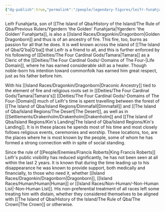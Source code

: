 ```yaml
---
{"dg-publish":true,"permalink":"/people/legendary-figures/leifr-funahjarta/"}
---
```



Leifr Funahjarta, son of [[The Island of Qba/History of the Island/The Rule of Qba/Previous Rulers/Ygerdern 'the Golden' Funahjarta\|Ygerdern 'the Golden' Funahjarta]], is also a [[Island Races/Dragonkin/Dragonborn\|Golden Dragonborn]] and thus is of an ancestry of fire. This fire, too, burns as passion for all that he does. It is well known across the island of [[The Island of Qba/Q'ba\|Q'ba]] that Leifr is a friend to all, and this is further enforced by his following of [[Deities/The Four Cardinal Gods/Tamara\|Tamara]] as a Cleric of the [[Deities/The Four Cardinal Gods/-Domains of The Four-\|Life Domain]], where he has earned considerable skill as a healer. Though noble-born his intention toward commonfolk has earned him great respect, just as his father before him. 

With his [[Island Races/Dragonkin/Dragonborn\|Draconic Ancestry]] tied to the element of fire and religious roots set in [[Deities/The Four Cardinal Gods/Tamara\|Tamara's]] [[Deities/The Four Cardinal Gods/-Domains of The Four-\|Domain]] much of Leifr's time is spent travelling between the forest of [[The Island of Qba/Island Regions/Dimmafall\|Dimmafall]] and [[The Island of Qba/Island Regions/The Desert\|The Desert]], as well as in [[Settlements/Drakenholm/Drakenholm\|Drakenholm]] and [[The Island of Qba/Island Regions/Kin's Landing\|The Island of Qba/Island Regions/Kin's Landing]]. It is in these places he spends most of his time and most closely follows religious events, ceremonies and worship. These locations, too, are the places where he is most known by the people, some of whom he has formed a strong connection with in spite of social standing. 

Since the rule of [[People/Enemies/Francis Roberts\|King Francis Roberts]] Leifr's public visibility has reduced significantly, he has not been seen at all within the last 2 years. It is known that during the time leading up to his disappearance he was known to provide support, both medically and financially, to those who need it, whether [[Island Races/Dragonkin/Dragonborn\|Dragonborn]], [[Island Races/Human/Human\|Human]] or [[Island Races/Non-Human/-Non-Human List\|-Non-Human List]]. His non-preferential treatment of all races left some treating him with distain, whether they considered themselves to be aligned with [[The Island of Qba/History of the Island/The Rule of Qba/The Crown\|The Crown]] or otherwise.

